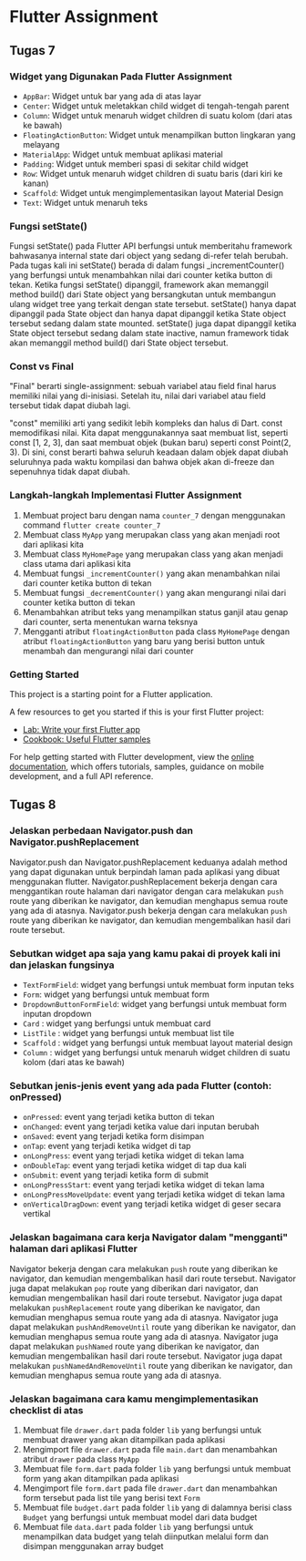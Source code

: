 # Flutter Assignment

## Tugas 7

### Widget yang Digunakan Pada Flutter Assignment

- `AppBar`: Widget untuk bar yang ada di atas layar
- `Center`: Widget untuk meletakkan child widget di tengah-tengah parent
- `Column`: Widget untuk menaruh widget children di suatu kolom (dari atas ke bawah)
- `FloatingActionButton`: Widget untuk menampilkan button lingkaran yang melayang
- `MaterialApp`: Widget untuk membuat aplikasi material
- `Padding`: Widget untuk memberi spasi di sekitar child widget
- `Row`: Widget untuk menaruh widget children di suatu baris (dari kiri ke kanan)
- `Scaffold`: Widget untuk mengimplementasikan layout Material Design
- `Text`: Widget untuk menaruh teks

### Fungsi setState()

Fungsi setState() pada Flutter API berfungsi untuk memberitahu framework bahwasanya internal state dari object yang sedang di-refer telah berubah. Pada tugas kali ini setState() berada di dalam fungsi _incrementCounter() yang berfungsi untuk menambahkan nilai dari counter ketika button di tekan. Ketika fungsi setState() dipanggil, framework akan memanggil method build() dari State object yang bersangkutan untuk membangun ulang widget tree yang terkait dengan state tersebut. setState() hanya dapat dipanggil pada State object dan hanya dapat dipanggil ketika State object tersebut sedang dalam state mounted. setState() juga dapat dipanggil ketika State object tersebut sedang dalam state inactive, namun framework tidak akan memanggil method build() dari State object tersebut.

### Const vs Final

"Final" berarti single-assignment: sebuah variabel atau field final harus memiliki nilai yang di-inisiasi. Setelah itu, nilai dari variabel atau field tersebut tidak dapat diubah lagi.

"const" memiliki arti yang sedikit lebih kompleks dan halus di Dart. const memodifikasi nilai. Kita dapat menggunakannya saat membuat list, seperti const [1, 2, 3], dan saat membuat objek (bukan baru) seperti const Point(2, 3). Di sini, const berarti bahwa seluruh keadaan dalam objek dapat diubah seluruhnya pada waktu kompilasi dan bahwa objek akan di-freeze dan sepenuhnya tidak dapat diubah.

### Langkah-langkah Implementasi Flutter Assignment

1. Membuat project baru dengan nama `counter_7` dengan menggunakan command `flutter create counter_7`
2. Membuat class `MyApp` yang merupakan class yang akan menjadi root dari aplikasi kita
3. Membuat class `MyHomePage` yang merupakan class yang akan menjadi class utama dari aplikasi kita
4. Membuat fungsi `_incrementCounter()` yang akan menambahkan nilai dari counter ketika button di tekan
5. Membuat fungsi `_decrementCounter()` yang akan mengurangi nilai dari counter ketika button di tekan
6. Menambahkan atribut teks yang menampilkan status ganjil atau genap dari counter, serta menentukan warna teksnya
7. Mengganti atribut `floatingActionButton` pada class `MyHomePage` dengan atribut `floatingActionButton` yang baru yang berisi button untuk menambah dan mengurangi nilai dari counter

### Getting Started

This project is a starting point for a Flutter application.

A few resources to get you started if this is your first Flutter project:

- [Lab: Write your first Flutter app](https://docs.flutter.dev/get-started/codelab)
- [Cookbook: Useful Flutter samples](https://docs.flutter.dev/cookbook)

For help getting started with Flutter development, view the
[online documentation](https://docs.flutter.dev/), which offers tutorials,
samples, guidance on mobile development, and a full API reference.

## Tugas 8

### Jelaskan perbedaan Navigator.push dan Navigator.pushReplacement

Navigator.push dan Navigator.pushReplacement keduanya adalah method yang dapat digunakan untuk berpindah laman pada aplikasi yang dibuat menggunakan flutter. Navigator.pushReplacement bekerja dengan cara menggantikan route halaman dari navigator dengan cara melakukan `push` route yang diberikan ke navigator, dan kemudian menghapus semua route yang ada di atasnya. Navigator.push bekerja dengan cara melakukan `push` route yang diberikan ke navigator, dan kemudian mengembalikan hasil dari route tersebut.

### Sebutkan widget apa saja yang kamu pakai di proyek kali ini dan jelaskan fungsinya

- `TextFormField`: widget yang berfungsi untuk membuat form inputan teks
- `Form`: widget yang berfungsi untuk membuat form
- `DropdownButtonFormField`: widget yang berfungsi untuk membuat form inputan dropdown
- `Card` : widget yang berfungsi untuk membuat card
- `ListTile` : widget yang berfungsi untuk membuat list tile
- `Scaffold` : widget yang berfungsi untuk membuat layout material design
- `Column` : widget yang berfungsi untuk menaruh widget children di suatu kolom (dari atas ke bawah)

### Sebutkan jenis-jenis event yang ada pada Flutter (contoh: onPressed)

- `onPressed`: event yang terjadi ketika button di tekan
- `onChanged`: event yang terjadi ketika value dari inputan berubah
- `onSaved`: event yang terjadi ketika form disimpan
- `onTap`: event yang terjadi ketika widget di tap
- `onLongPress`: event yang terjadi ketika widget di tekan lama
- `onDoubleTap`: event yang terjadi ketika widget di tap dua kali
- `onSubmit`: event yang terjadi ketika form di submit
- `onLongPressStart`: event yang terjadi ketika widget di tekan lama
- `onLongPressMoveUpdate`: event yang terjadi ketika widget di tekan lama
- `onVerticalDragDown`: event yang terjadi ketika widget di geser secara vertikal

### Jelaskan bagaimana cara kerja Navigator dalam "mengganti" halaman dari aplikasi Flutter

Navigator bekerja dengan cara melakukan `push` route yang diberikan ke navigator, dan kemudian mengembalikan hasil dari route tersebut. Navigator juga dapat melakukan `pop` route yang diberikan dari navigator, dan kemudian mengembalikan hasil dari route tersebut. Navigator juga dapat melakukan `pushReplacement` route yang diberikan ke navigator, dan kemudian menghapus semua route yang ada di atasnya. Navigator juga dapat melakukan `pushAndRemoveUntil` route yang diberikan ke navigator, dan kemudian menghapus semua route yang ada di atasnya. Navigator juga dapat melakukan `pushNamed` route yang diberikan ke navigator, dan kemudian mengembalikan hasil dari route tersebut. Navigator juga dapat melakukan `pushNamedAndRemoveUntil` route yang diberikan ke navigator, dan kemudian menghapus semua route yang ada di atasnya.

### Jelaskan bagaimana cara kamu mengimplementasikan checklist di atas

1. Membuat file `drawer.dart` pada folder `lib` yang berfungsi untuk membuat drawer yang akan ditampilkan pada aplikasi
2. Mengimport file `drawer.dart` pada file `main.dart` dan menambahkan atribut `drawer` pada class `MyApp`
3. Membuat file `form.dart` pada folder `lib` yang berfungsi untuk membuat form yang akan ditampilkan pada aplikasi
4. Mengimport file `form.dart` pada file `drawer.dart` dan menambahkan form tersebut pada list tile yang berisi text `Form`
5. Membuat file `budget.dart` pada folder `lib` yang di dalamnya berisi class `Budget` yang berfungsi untuk membuat model dari data budget
6. Membuat file `data.dart` pada folder `lib` yang berfungsi untuk menampilkan data budget yang telah diinputkan melalui form dan disimpan menggunakan array budget
